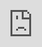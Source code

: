 ```yaml
---
layout: post
title: "드림캐쳐가 2차 MV 티저로 다이내믹한 컴백 싱글 'Odd Eye'를 놀린다."
author: "undefined"
thumbnail: "https://www.allkpop.com/upload/2021/01/content/250700/thumb/1611576054_danisurst.jpg"
tags: 
---
```




<div class="video_wrapper" style="padding-top: 56.25%;">
    <iframe id="player" class="main_video" src="https://www.youtube.com/embed/2KcVwq-Wz9E" width="100%" height="100%" frameborder="0" allowfullscreen="" style="display: block !important; position: absolute; top: 0px; left: 0px; width: 100%; height: 100%;"></iframe>
</div>


드림캐쳐가 새로운 티저 영상으로 돌아왔습니다!

1월 25일, 이 걸 그룹은 6번째 미니 앨범 `디스토피아: `Odd Eye`의 타이틀 곡인 `Odd Eye`의 두 번째 뮤직비디오 티저를 공개했다. `유토피아로 가는 길.` 동영상에서, 팬들은 록과 춤이 가능한 팝 사운드를 융합한 새로운 노래의 샘플을 듣게 된다. 멤버들은 또한 블랙과 레드 룩을 모두 극적으로 차려 입은 채 안무의 일부를 공연하는 모습을 볼 수 있다.

한편, `디스토피아: `유토피아로 가는 길`은 1월 26일에 개봉될 예정이다.

위의 티저 영상을 보세요!
